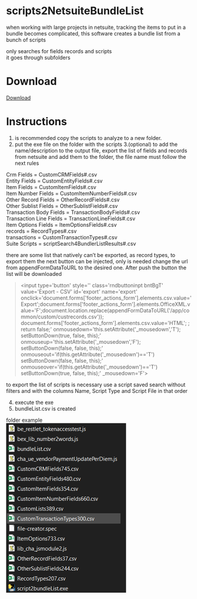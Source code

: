 # scripts2NetsuiteBundleList
when working with large projects in netsuite, tracking the items to put in a bundle becomes complicated, this software creates a bundle list from a bunch of scripts

only searches for fields records and scripts  
it goes through subfolders  

# Download
[Download](https://github.com/IngJorgeSalas/scripts2NetsuiteBundleList/raw/master/script2bundleList.exe)

# Instructions
1. is recommended copy the scripts to analyze to a new folder.
2. put the exe file on the folder with the scripts
3.(optional) to add the name/description to the output file, export the list of fields and records from netsuite and add them to the folder, the file name must follow the next rules  
  
Crm Fields = CustomCRMFields#.csv  
Entity Fields = CustomEntityFields#.csv  
Item Fields = CustomItemFields#.csv  
Item Number Fields = CustomItemNumberFields#.csv  
Other Record Fields = OtherRecordFields#.csv  
Other Sublist Fields = OtherSublistFields#.csv  
Transaction Body Fields = TransactionBodyFields#.csv  
Transaction Line Fields = TransactionLineFields#.csv  
Item Options Fields = ItemOptionsFields#.csv  
records = RecordTypes#.csv  
transactions = CustomTransactionTypes#.csv  
Suite Scripts = scriptSearch4BundlerListResults#.csv  
  
there are some list that natively can’t be exported, as record types, to export them the next button can be injected, only is needed change the url from appendFormDataToURL to the desired one. After push the button the list will be downloaded  
  
><input type='button' style='' class='rndbuttoninpt bntBgT' value='Export - CSV' id='export' name='export' onclick='document.forms['footer_actions_form'].elements.csv.value='Export';document.forms['footer_actions_form'].elements.OfficeXML.value='F';document.location.replace(appendFormDataToURL('/app/common/custom/custrecords.csv')); document.forms['footer_actions_form'].elements.csv.value='HTML'; ; return false;' onmousedown='this.setAttribute('_mousedown','T'); setButtonDown(true, false, this);' onmouseup='this.setAttribute('_mousedown','F'); setButtonDown(false, false, this);' onmouseout='if(this.getAttribute('_mousedown')=='T') setButtonDown(false, false, this);' onmouseover='if(this.getAttribute('_mousedown')=='T') setButtonDown(true, false, this);' _mousedown='F'> 
  
to export the list of scripts is necessary use a script saved search without filters and with the columns Name, Script Type and Script File in that order  
  
4. execute the exe
5. bundleList.csv is created

folder example  
![GitHub Logo](/exampleFolder.png)  
